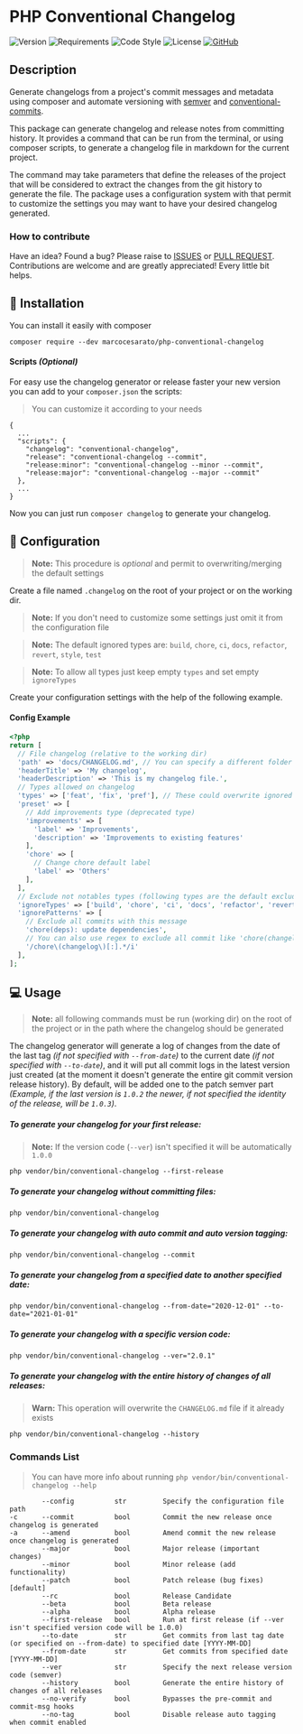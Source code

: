 # PHP Conventional Changelog

![Version](https://img.shields.io/badge/version-1.4.4-brightgreen?style=for-the-badge)
![Requirements](https://img.shields.io/badge/php-%3E%3D%207.1.3-4F5D95?style=for-the-badge)
![Code Style](https://img.shields.io/badge/code%20style-PSR-blue?style=for-the-badge)
![License](https://img.shields.io/github/license/marcocesarato/php-conventional-changelog?style=for-the-badge)
[![GitHub](https://img.shields.io/badge/GitHub-Repo-6f42c1?style=for-the-badge)](https://github.com/marcocesarato/php-conventional-changelog)

## Description

Generate changelogs from a project's commit messages and metadata using composer and automate versioning with [semver](https://semver.org) and [conventional-commits](https://conventionalcommits.org).

This package can generate changelog and release notes from committing history.
It provides a command that can be run from the terminal, or using composer scripts, to generate a changelog file in markdown for the current project.

The command may take parameters that define the releases of the project that will be considered to extract the changes from the git history to generate the file.
The package uses a configuration system with that permit to customize the settings you may want to have your desired changelog generated.

### How to contribute

Have an idea? Found a bug? Please raise to [ISSUES](https://github.com/marcocesarato/php-conventional-changelog/issues) or [PULL REQUEST](https://github.com/marcocesarato/php-conventional-changelog/pulls).
Contributions are welcome and are greatly appreciated! Every little bit helps.

## 📖 Installation

You can install it easily with composer

`composer require --dev marcocesarato/php-conventional-changelog`

#### Scripts *(Optional)*

For easy use the changelog generator or release faster your new version you can add to your `composer.json` the scripts:

> You can customize it according to your needs

```
{
  ...
  "scripts": {
    "changelog": "conventional-changelog",
    "release": "conventional-changelog --commit",
    "release:minor": "conventional-changelog --minor --commit",
    "release:major": "conventional-changelog --major --commit"
  },
  ...
}
```

Now you can just run `composer changelog` to generate your changelog.

## 📘 Configuration

> **Note:** This procedure is *optional* and permit to overwriting/merging the default settings

Create a file named `.changelog` on the root of your project or on the working dir.

> **Note:** If you don't need to customize some settings just omit it from the configuration file

> **Note:** The default ignored types are: `build`, `chore`, `ci`, `docs`, `refactor`, `revert`, `style`, `test`

> **Note:** To allow all types just keep empty `types` and set empty `ignoreTypes`

Create your configuration settings with the help of the following example.

#### Config Example
```php
<?php
return [
  // File changelog (relative to the working dir)
  'path' => 'docs/CHANGELOG.md', // You can specify a different folder
  'headerTitle' => 'My changelog',
  'headerDescription' => 'This is my changelog file.',
  // Types allowed on changelog
  'types' => ['feat', 'fix', 'pref'], // These could overwrite ignored types
  'preset' => [
    // Add improvements type (deprecated type)
    'improvements' => [
      'label' => 'Improvements',
      'description' => 'Improvements to existing features'
    ],
    'chore' => [
      // Change chore default label
      'label' => 'Others'
    ],
  ],
  // Exclude not notables types (following types are the default excluded types)
  'ignoreTypes' => ['build', 'chore', 'ci', 'docs', 'refactor', 'revert', 'style', 'test'],
  'ignorePatterns' => [
    // Exclude all commits with this message
    'chore(deps): update dependencies',
    // You can also use regex to exclude all commit like 'chore(changelog): updated'
    '/chore\(changelog\)[:].*/i'
  ],
];
```

## 💻 Usage

> **Note:** all following commands must be run (working dir) on the root of the project or in the path where the changelog should be generated

The changelog generator will generate a log of changes from the date of the last tag *(if not specified with `--from-date`)* to the current date *(if not specified with `--to-date`)*,
and it will put all commit logs in the latest version just created (at the moment it doesn't generate the entire git commit version release history).
By default, will be added one to the patch semver part *(Example, if the last version is `1.0.2` the newer, if not specified the identity of the release, will be `1.0.3`)*.

##### To generate your changelog for your first release:
  
> **Note:** If the version code (`--ver`) isn't specified it will be automatically `1.0.0`

```shell
php vendor/bin/conventional-changelog --first-release
```


##### To generate your changelog without committing files:

```shell
php vendor/bin/conventional-changelog
```

##### To generate your changelog with auto commit and auto version tagging:

```shell
php vendor/bin/conventional-changelog --commit
```

##### To generate your changelog from a specified date to another specified date:

```shell
php vendor/bin/conventional-changelog --from-date="2020-12-01" --to-date="2021-01-01"
```

##### To generate your changelog with a specific version code:

```shell
php vendor/bin/conventional-changelog --ver="2.0.1"
```

##### To generate your changelog with the entire history of changes of all releases:

> **Warn:** This operation will overwrite the `CHANGELOG.md` file if it already exists

```shell
php vendor/bin/conventional-changelog --history
```


### Commands List

> You can have more info about running  `php vendor/bin/conventional-changelog --help`

```
        --config          str         Specify the configuration file path
-c      --commit          bool        Commit the new release once changelog is generated
-a      --amend           bool        Amend commit the new release once changelog is generated
        --major           bool        Major release (important changes)
        --minor           bool        Minor release (add functionality)
        --patch           bool        Patch release (bug fixes) [default]
        --rc              bool        Release Candidate
        --beta            bool        Beta release
        --alpha           bool        Alpha release
        --first-release   bool        Run at first release (if --ver isn't specified version code will be 1.0.0)
        --to-date         str         Get commits from last tag date (or specified on --from-date) to specified date [YYYY-MM-DD]
        --from-date       str         Get commits from specified date [YYYY-MM-DD]
        --ver             str         Specify the next release version code (semver)
        --history         bool        Generate the entire history of changes of all releases
        --no-verify       bool        Bypasses the pre-commit and commit-msg hooks
        --no-tag          bool        Disable release auto tagging when commit enabled
```

[semver]: http://semver.org

[conventionalcommits]: https://conventionalcommits.org